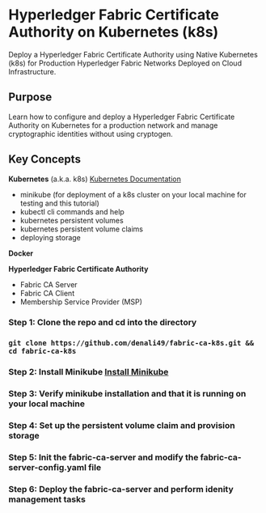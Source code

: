 # **Hyperledger Fabric Certificate Authority on Kubernetes (k8s)**
Deploy a Hyperledger Fabric Certificate Authority using Native Kubernetes (k8s) for Production Hyperledger Fabric Networks Deployed on Cloud Infrastructure.

## **Purpose**
Learn how to configure and deploy a Hyperledger Fabric Certificate Authority on Kubernetes for a production network and manage cryptographic identities without using cryptogen.

## **Key Concepts**
**Kubernetes** (a.k.a. k8s) [Kubernetes Documentation](https://kubernetes.io/)
- minikube (for deployment of a k8s cluster on your local machine for testing and this tutorial) 
- kubectl cli commands and help
- kubernetes persistent volumes
- kubernetes persistent volume claims
- deploying storage

**Docker**

**Hyperledger Fabric Certificate Authority**
 - Fabric CA Server
 - Fabric CA Client
 - Membership Service Provider (MSP)

### **Step 1:** Clone the repo and cd into the directory
### `git clone https://github.com/denali49/fabric-ca-k8s.git && cd fabric-ca-k8s` 

### **Step 2:** Install Minikube [Install Minikube](https://kubernetes.io/docs/setup/learning-environment/minikube/)

### **Step 3:** Verify minikube installation and that it is running on your local machine

### **Step 4:** Set up the persistent volume claim and provision storage

### **Step 5:** Init the fabric-ca-server and modify the fabric-ca-server-config.yaml file 

### **Step 6:** Deploy the fabric-ca-server and perform idenity management tasks